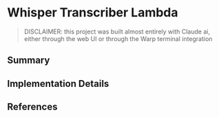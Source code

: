 # Whisper Transcriber Lambda

> DISCLAIMER: this project was built almost entirely with Claude ai, either through the web UI or through the Warp terminal integration

## Summary

## Implementation Details

## References
